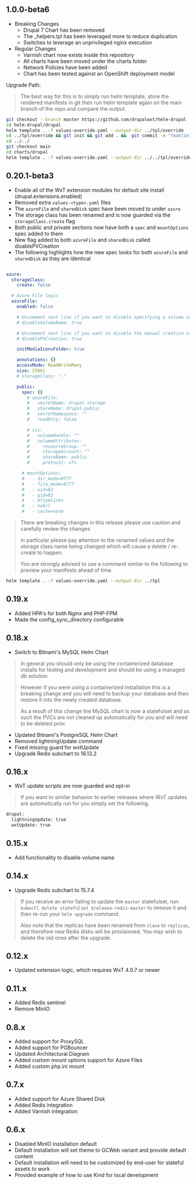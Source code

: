 ## 1.0.0-beta6

- Breaking Changes
  - Drupal 7 Chart has been removed
  - The _helpers.tpl has been leveraged more to reduce duplication
  - Switches to leverage an unprivileged nginx execution
- Regular Changes
  - Varnish chart now exists inside this repository
  - All charts have been moved under the charts folder
  - Network Policies have been added
  - Chart has been tested against an OpenShift deployment model

Upgrade Path:

> The best way for this is to simply run helm template, store the rendered manifests in git
> then run helm template again on the main branch of the repo and compare the output.

```sh
git checkout --branch master https://github.com/drupalwxt/helm-drupal
cd helm-drupal/drupal
helm template . -f values-override.yaml --output-dir ../tpl/override
cd ../tpl/override && git init && git add . &&  git commit -m "feat(initial): Initial commit"
cd ../../
git checkout main
cd charts/drupal
helm template . -f values-override.yaml --output-dir ../../tpl/override
```

## 0.20.1-beta3

- Enable all of the WxT extension modules for default site install (drupal.extensions.enabled)
- Removed extra `values-<type>.yaml` files
- The `azureFile` and `sharedDisk` spec have been moved to under `azure`
- The storage class has been renamed and is now guarded via the `storageClass.create` flag
- Both public and private sections now have both a `spec` and `mountOptions` spec added to them
- New flag added to both `azureFile` and `sharedDisk` called disablePVCreation
- The following highlights how the new spec looks for both `azureFile` and `sharedDisk` as they are identical

```yaml

azure:
  storageClass:
    create: false

  # Azure File logic
  azureFile:
    enabled: false

    # Uncomment next line if you want to disable specifying a volume name on the public and private PVCs
    # disableVolumeName: true

    # Uncomment next line if you want to disable the manual creation of PV and let the PVC handle it automatically
    # disablePVCreation: true

    initMediaIconsFolder: true

    annotations: {}
    accessMode: ReadWriteMany
    size: 256Gi
    # storageClass: "-"

    public:
      spec: {}
        # azureFile:
        #   secretName: drupal-storage
        #   shareName: drupal-public
        #   secretNamespace: ""
        #   readOnly: false

        # csi:
        #   volumeHandle: ""
        #   volumeAttributes:
        #     resourceGroup: ""
        #     storageAccount: ""
        #     shareName: public
        #     protocol: nfs

      # mountOptions:
      #   - dir_mode=0777
      #   - file_mode=0777
      #   - uid=82
      #   - gid=82
      #   - mfsymlinks
      #   - nobrl
      #   - cache=none
```

> There are breaking changes in this release please use caution and carefully review the changes
>
> In particular please pay attention to the renamed values and the storage class name being changed
> which will cause a delete / re-create to happen.
>
> You are strongly advised to use a command similar to the following to preview your manifests
> ahead of time.

```sh
helm template . -f values-override.yaml --output-dir ../tpl
```

## 0.19.x

- Added HPA's for both Nginx and PHP-FPM
- Made the config_sync_directory configurable

## 0.18.x

- Switch to Bitnami's MySQL Helm Chart

> In general you should only be using the containerized database installs
> for testing and development and should be using a managed db solution.
>
> However if you were using a containerized installation this is a
> breaking change and you will need to backup your database and then
> restore it into the newly created database.
>
> As a result of this change the MySQL chart is now a statefulset and as
> such the PVCs are not cleaned up automatically for you and will need to
> be deleted prior.

- Updated Bitnami's PostgreSQL Helm Chart
- Removed lightningUpdate command
- Fixed missing guard for wxtUpdate
- Upgrade Redis subchart to 16.13.2

## 0.16.x

- WxT update scripts are now guarded and opt-in

> If you want to similar behavior to earlier releases where WxT updates
> are automatically run for you simply set the following.

```sh
drupal:
  lightningUpdate: true
  wxtUpdate: true
```

## 0.15.x

- Add functionality to disable volume name

## 0.14.x

- Upgrade Redis subchart to 15.7.4

> If you receive an error failing to update the `master` statefulset, run:
> `kubectl delete statefulset $release-redis-master` to remove it
> and then re-run your `helm upgrade` command.
>
> Also note that the replicas have been renamed
> from `slave` to `replicas`, and therefore
> new Redis disks will be provisioned. You may
> wish to delete the old ones after the upgrade.

## 0.12.x

- Updated extension logic, which requires WxT 4.0.7 or newer

## 0.11.x

- Added Redis sentinel
- Remove MinIO

## 0.8.x

- Added support for ProxySQL
- Added support for PGBouncer
- Updated Architectural Diagram
- Added custom mount options support for Azure Files
- Added custom php.ini mount

## 0.7.x

- Added support for Azure Shared Disk
- Added Redis integration
- Added Varnish integration

## 0.6.x

- Disabled MinIO installation default
- Default installation will set theme to GCWeb variant and provide default content
- Default installation will need to be customized by end-user for stateful assets to work
- Provided example of how to use Kind for local development
